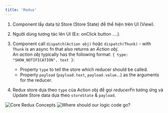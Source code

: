 ```yaml
---
title: 'Redux'
---
```


1. Component lấy data từ Store (Store State) để thể hiện trên UI (View).
2. Người dùng tương tác lên UI (Ex: onClick button ….).
3. Component call `dispatch(Action obj)` hoặc `dispatch(Thunk)` - with `Thunk` is an async fn that also returns an _Action obj_.  
   An _action obj_ typically has the following format: `{ type: "SHOW_NOTIFICATION", text }`:

   - Property `type` to tell the store which reducer should be called.
   - Property `payload` (`payload.text`, `payload.value`...) as the arguments for the reducer.

4. Redux store dựa theo `type` của Action obj để gọi _reducerFn_ tương ứng và Update Store data dựa theo `storeState` & `payload`.

![Core Redux Concepts](https://i.imgur.com/UFZ1opQ.png)
![Where should our logic code go?](https://i.imgur.com/Wtx9WvJ.png)
